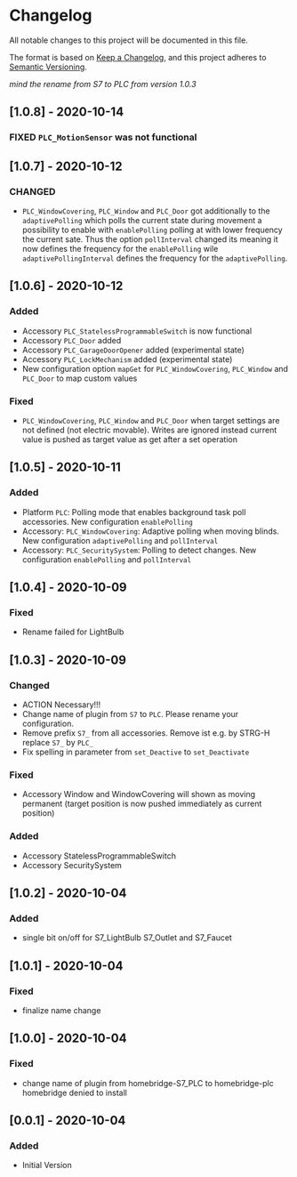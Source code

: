 # Changelog
All notable changes to this project will be documented in this file.

The format is based on [Keep a Changelog](https://keepachangelog.com/en/1.0.0/),
and this project adheres to [Semantic Versioning](https://semver.org/spec/v2.0.0.html).

*mind the rename from S7 to PLC from version 1.0.3*

## [1.0.8] - 2020-10-14
### FIXED `PLC_MotionSensor` was not functional

## [1.0.7] - 2020-10-12
### CHANGED 
- `PLC_WindowCovering`, `PLC_Window` and `PLC_Door` got additionally to the `adaptivePolling` which polls the current state during movement a possibility to enable with `enablePolling` polling at with  lower frequency the current sate. Thus the option `pollInterval` changed its meaning it now defines the frequency for the `enablePolling` wile `adaptivePollingInterval` defines the frequency for the `adaptivePolling`.
  
## [1.0.6] - 2020-10-12
### Added
- Accessory `PLC_StatelessProgrammableSwitch` is now functional
- Accessory `PLC_Door` added
- Accessory `PLC_GarageDoorOpener` added (experimental state)
- Accessory `PLC_LockMechanism` added (experimental state)
- New configuration option `mapGet` for `PLC_WindowCovering`, `PLC_Window` and `PLC_Door` to map custom values 

### Fixed 
- `PLC_WindowCovering`, `PLC_Window` and `PLC_Door` when target settings are not defined (not electric movable). Writes are ignored instead current value is pushed as target value as get after a set operation


## [1.0.5] - 2020-10-11
### Added
- Platform `PLC`: Polling mode that enables background task poll accessories. New configuration `enablePolling`
- Accessory: `PLC_WindowCovering`: Adaptive polling when moving blinds. New configuration `adaptivePolling` and `pollInterval`
- Accessory: `PLC_SecuritySystem`: Polling to detect changes. New configuration `enablePolling` and `pollInterval`

## [1.0.4] - 2020-10-09
### Fixed 
- Rename failed for LightBulb
  
## [1.0.3] - 2020-10-09
### Changed 
- ACTION Necessary!!!
- Change name of plugin from `S7` to `PLC`. Please rename your configuration. 
- Remove prefix `S7_` from all accessories. Remove ist e.g. by STRG-H replace `S7_` by `PLC_` 
- Fix spelling in parameter from `set_Deactive` to `set_Deactivate`

### Fixed 
- Accessory Window and WindowCovering will shown as moving permanent (target position is now pushed immediately as current position)

### Added
- Accessory StatelessProgrammableSwitch
- Accessory SecuritySystem

## [1.0.2] - 2020-10-04
### Added 
- single bit on/off for S7_LightBulb S7_Outlet and S7_Faucet

## [1.0.1] - 2020-10-04
### Fixed 
- finalize name change

## [1.0.0] - 2020-10-04
### Fixed 
- change name of plugin from homebridge-S7_PLC to homebridge-plc homebridge denied to install

## [0.0.1] - 2020-10-04
### Added
- Initial Version
